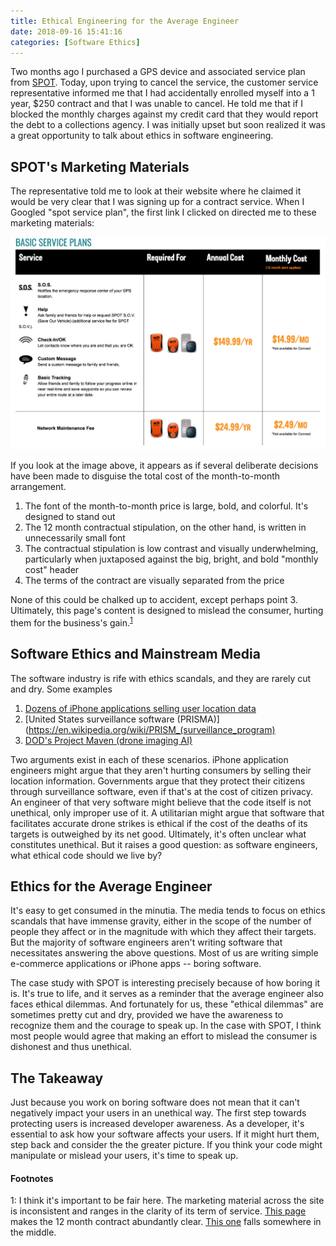 ```yaml
---
title: Ethical Engineering for the Average Engineer
date: 2018-09-16 15:41:16
categories: [Software Ethics]
---
```


Two months ago I purchased a GPS device and associated service plan from [SPOT](https://www.findmespot.com/en/). Today, upon trying to cancel the service, the customer service representative informed me that I had accidentally enrolled myself into a 1 year, $250 contract and that I was unable to cancel. He told me that if I blocked the monthly charges against my credit card that they would report the debt to a collections agency. I was initially upset but soon realized it was a great opportunity to talk about ethics in software engineering.

<!-- more -->

## SPOT's Marketing Materials

The representative told me to look at their website where he claimed it would be very clear that I was signing up for a contract service. When I Googled "spot service plan", the first link I clicked on directed me to these marketing materials:

![Spot Marketing Website](/images/spot-marketing-material.png)

If you look at the image above, it appears as if several deliberate decisions have been made to disguise the total cost of the month-to-month arrangement.

1. The font of the month-to-month price is large, bold, and colorful. It's designed to stand out
2. The 12 month contractual stipulation, on the other hand, is written in unnecessarily small font
3. The contractual stipulation is low contrast and visually underwhelming, particularly when juxtaposed against the big, bright, and bold "monthly cost" header
4. The terms of the contract are visually separated from the price

None of this could be chalked up to accident, except perhaps point 3. Ultimately, this page's content is designed to mislead the consumer, hurting them for the business's gain.<sup>[1](#footnote1)</sup>

## Software Ethics and Mainstream Media

The software industry is rife with ethics scandals, and they are rarely cut and dry. Some examples

1. [Dozens of iPhone applications selling user location data](https://techcrunch.com/2018/09/07/a-dozen-popular-iphone-apps-caught-quietly-sending-user-locations-to-monetization-firms/)
2. [United States surveillance software (PRISMA)](https://en.wikipedia.org/wiki/PRISM_(surveillance_program)
3. [DOD's Project Maven (drone imaging AI)](https://money.cnn.com/2018/06/01/technology/google-maven-contract/index.html)

Two arguments exist in each of these scenarios. iPhone application engineers might argue that they aren't hurting consumers by selling their location information. Governments argue that they protect their citizens through surveillance software, even if that's at the cost of citizen privacy. An engineer of that very software might believe that the code itself is not unethical, only improper use of it. A utilitarian might argue that software that facilitates accurate drone strikes is ethical if the cost of the deaths of its targets is outweighed by its net good. Ultimately, it's often unclear what constitutes unethical. But it raises a good question: as software engineers, what ethical code should we live by?

## Ethics for the Average Engineer

It's easy to get consumed in the minutia. The media tends to focus on ethics scandals that have immense gravity, either in the scope of the number of people they affect or in the magnitude with which they affect their targets. But the majority of software engineers aren't writing software that necessitates answering the above questions. Most of us are writing simple e-commerce applications or iPhone apps -- boring software.

The case study with SPOT is interesting precisely because of how boring it is. It's true to life, and it serves as a reminder that the average engineer also faces ethical dilemmas. And fortunately for us, these "ethical dilemmas" are sometimes pretty cut and dry, provided we have the awareness to recognize them and the courage to speak up. In the case with SPOT, I think most people would agree that making an effort to mislead the consumer is dishonest and thus unethical.

## The Takeaway

Just because you work on boring software does not mean that it can't negatively impact your users in an unethical way. The first step towards protecting users is increased developer awareness. As a developer, it's essential to ask how your software affects your users. If it might hurt them, step back and consider the the greater picture. If you think your code might manipulate or mislead your users, it's time to speak up.

#### Footnotes

<a name="footnote1">1</a>: I think it's important to be fair here. The marketing material across the site is inconsistent and ranges in the clarity of its term of service. [This page](https://www.findmespot.com/en/index.php?cid=131) makes the 12 month contract abundantly clear. [This one](https://www.findmespot.com/en/index.php?cid=130) falls somewhere in the middle.
